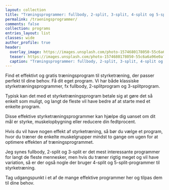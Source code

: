 ```yaml
---
layout: collection
title: "Træningsprogrammer: fullbody, 2-split, 3-split, 4-split og 5-split styrketræning"
permalink: /traeningsprogrammer/
comments: false
collection: programs
entries_layout: list
classes: wide
author_profile: true
header:
  overlay_image: https://images.unsplash.com/photo-1574680178050-55c6a6a96e0a?ixlib=rb-1.2.1&ixid=eyJhcHBfaWQiOjEyMDd9&auto=format&fit=crop&w=1950&q=80
  teaser: https://images.unsplash.com/photo-1574680178050-55c6a6a96e0a?ixlib=rb-1.2.1&ixid=eyJhcHBfaWQiOjEyMDd9&auto=format&fit=crop&w=1050&q=80
  caption: "Træningsprogrammer: fullbody, 2-split, 3-split, 4-split og 5-split styrketræning"
---
```


Find et effektivt og gratis træningsprogram til styrketræning, der passer perfekt til dine behov. Få dit eget program. Vi har både klassiske styrketræningsprogrammer, fx fullbody, 2-splitprogram og 3-splitprogram.

Typisk kan det med et styrketræningsprogram betale sig at gøre det så enkelt som muligt, og langt de fleste vil have bedre af at starte med et enkelte program.

Disse effektive styrketræningsprogrammer kan hjælpe dig uanset om dit mål er styrke, muskelopbygning eller reducere din fedtprocent. 

Hvis du vil have nogen effekt af styrketræning, så bør du vælge et program, hvor du træner de enkelte muskelgrupper mindst to gange om ugen for at optimere effekten af træningsprogrammet.

Jeg synes fullbody, 2-split og 3-split er det mest interessante programmer for langt de fleste mennesker, men hvis du træner rigtig meget og vil have variation, så er der også nogle der bruger 4-split og 5-split-programmer til styrketræning.

Tag udgangspunkt i et af de mange effektive programmer her og tilpas dem til dine behov.
